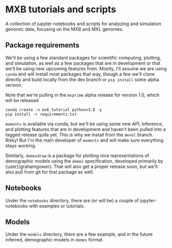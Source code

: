 # MXB tutorials and scripts

A collection of jupyter notebooks and scripts for analyzing and simulation
genomic data, focusing on the MXB and MXL genomes.

## Package requirements

We'll be using a few standard packages for scientific computing, plotting, and
simulation, as well as a few packages that are in development or that we'll be
using new upcoming features from. Mostly, I'll assume we are using `conda` and
will install most packages that way, though a few we'll clone directly and
build locally from the dev branch or `pip install` some alpha version.

Note that we're pulling in the `msprime` alpha release for version 1.0, which
will be released 

```
conda create -n mxb_tutorial python=3.8 -y
pip install -r requirements.txt
```

`moments` is available via conda, but we'll be using some new API, inference,
and plotting features that are in development and haven't been pulled into
a tagged release quite yet. This is why we install from the `devel` branch.
Risky! But I'm the main developer of `moments` and will make sure everything
stays working.

Similarly, `demesdraw` is a package for plotting nice representations of
demographic models using the `demes` specification, developed primarily
by {user}(grahamgower). That will also get a proper release soon, but we'll also
pull from git for that package as well.

## Notebooks

Under the `notebooks` directory, there are (or will be) a couple of
jupyter-notebooks with examples or tutorials.

## Models

Under the `models` directory, there are a few example, and in the future
inferred, demographic models in `demes` format.
